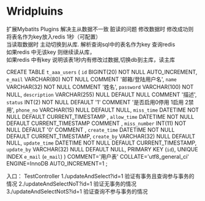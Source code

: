 # Wridpluins
 扩展Mybatits Plugins
 解决主从数据不一致 脏读的问题    修改数据时  修改成功则 将表名作为key放入redis  1秒（可配置）   
 当读取数据时 主动切换到从库. 解析查询sql中的表名作为key 查询redis    
 如果redis 中无该key 则继续读从库，  
 如果redis 中有key 说明该表1秒内有修改过数据,切换db到主库，读主库
 
 
CREATE TABLE `t_aaa_users` (
	`id` BIGINT(20) NOT NULL AUTO_INCREMENT,
	`e_mail` VARCHAR(80) NOT NULL COMMENT '邮箱/登陆用户名',
	`name` VARCHAR(32) NOT NULL COMMENT '姓名',
	`password` VARCHAR(100) NOT NULL,
	`description` VARCHAR(255) NULL DEFAULT NULL COMMENT '描述',
	`status` INT(2) NOT NULL DEFAULT '1' COMMENT '是否启用0停用 1启用 2禁用',
	`phone_no` VARCHAR(15) NULL DEFAULT NULL,
	`miss_time` DATETIME NOT NULL DEFAULT CURRENT_TIMESTAMP ,
	`allow_time` DATETIME NOT NULL DEFAULT CURRENT_TIMESTAMP COMMENT ,
	`miss_number` INT(11) NOT NULL DEFAULT '0' COMMENT ,
	`create_time` DATETIME NOT NULL DEFAULT CURRENT_TIMESTAMP,
	`create_by` VARCHAR(32) NULL DEFAULT NULL,
	`update_time` DATETIME NOT NULL DEFAULT CURRENT_TIMESTAMP,
	`update_by` VARCHAR(32) NULL DEFAULT NULL,
	PRIMARY KEY (`id`),
	UNIQUE INDEX `e_mail` (`e_mail`)
)
COMMENT='用户表'
COLLATE='utf8_general_ci'
ENGINE=InnoDB
AUTO_INCREMENT=1
;

入口：
TestController
1./updateAndSelect?id=1  验证有事务且查询参与事务的情况
2./updateAndSelectNoT?id=1  验证无事务的情况
3./updateAndSelectNotS?id=1  验证查询不参与事务的情况
